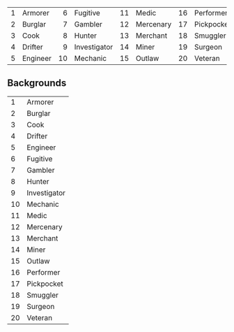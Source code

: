 |     |          |     |              |     |           |     |            |
| ---:| -------- | ---:| ------------ | ---:| --------- | ---:| ---------- |
|   1 | Armorer  |   6 | Fugitive     |  11 | Medic     |  16 | Performer  |
|   2 | Burglar  |   7 | Gambler      |  12 | Mercenary |  17 | Pickpocket |
|   3 | Cook     |   8 | Hunter       |  13 | Merchant  |  18 | Smuggler   |
|   4 | Drifter  |   9 | Investigator |  14 | Miner     |  19 | Surgeon    |
|   5 | Engineer |  10 | Mechanic     |  15 | Outlaw    |  20 | Veteran    |

## Backgrounds
|     |              |
| --- | ------------ |
| 1   | Armorer      |
| 2   | Burglar      |
| 3   | Cook         |
| 4   | Drifter      |
| 5   | Engineer     |
| 6   | Fugitive     |
| 7   | Gambler      |
| 8   | Hunter       |
| 9   | Investigator |
| 10  | Mechanic     |
| 11  | Medic        |
| 12  | Mercenary    |
| 13  | Merchant     |
| 14  | Miner        |
| 15  | Outlaw       |
| 16  | Performer    |
| 17  | Pickpocket   |
| 18  | Smuggler     |
| 19  | Surgeon      |
| 20  | Veteran      |
